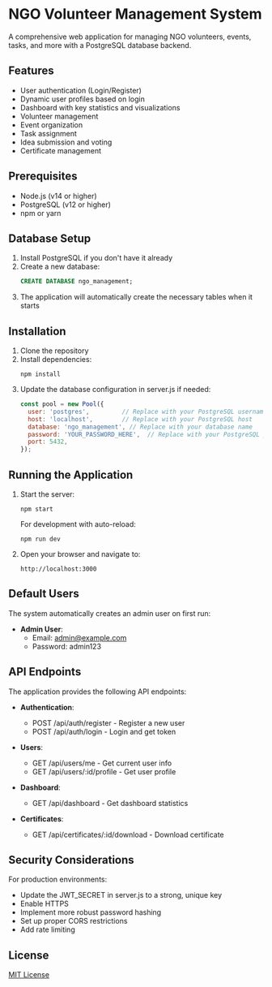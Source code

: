 # NGO Volunteer Management System

A comprehensive web application for managing NGO volunteers, events, tasks, and more with a PostgreSQL database backend.

## Features

- User authentication (Login/Register)
- Dynamic user profiles based on login
- Dashboard with key statistics and visualizations
- Volunteer management
- Event organization
- Task assignment
- Idea submission and voting
- Certificate management

## Prerequisites

- Node.js (v14 or higher)
- PostgreSQL (v12 or higher)
- npm or yarn

## Database Setup

1. Install PostgreSQL if you don't have it already
2. Create a new database:
   ```sql
   CREATE DATABASE ngo_management;
   ```
3. The application will automatically create the necessary tables when it starts

## Installation

1. Clone the repository
2. Install dependencies:
   ```
   npm install
   ```
3. Update the database configuration in server.js if needed:
   ```javascript
   const pool = new Pool({
     user: 'postgres',         // Replace with your PostgreSQL username
     host: 'localhost',        // Replace with your PostgreSQL host
     database: 'ngo_management', // Replace with your database name
     password: 'YOUR_PASSWORD_HERE',  // Replace with your PostgreSQL password
     port: 5432,
   });
   ```

## Running the Application

1. Start the server:
   ```
   npm start
   ```
   
   For development with auto-reload:
   ```
   npm run dev
   ```

2. Open your browser and navigate to:
   ```
   http://localhost:3000
   ```

## Default Users

The system automatically creates an admin user on first run:

- **Admin User**:
  - Email: admin@example.com
  - Password: admin123

## API Endpoints

The application provides the following API endpoints:

- **Authentication**:
  - POST /api/auth/register - Register a new user
  - POST /api/auth/login - Login and get token

- **Users**:
  - GET /api/users/me - Get current user info
  - GET /api/users/:id/profile - Get user profile

- **Dashboard**:
  - GET /api/dashboard - Get dashboard statistics

- **Certificates**:
  - GET /api/certificates/:id/download - Download certificate

## Security Considerations

For production environments:
- Update the JWT_SECRET in server.js to a strong, unique key
- Enable HTTPS
- Implement more robust password hashing
- Set up proper CORS restrictions
- Add rate limiting

## License

[MIT License](LICENSE)
